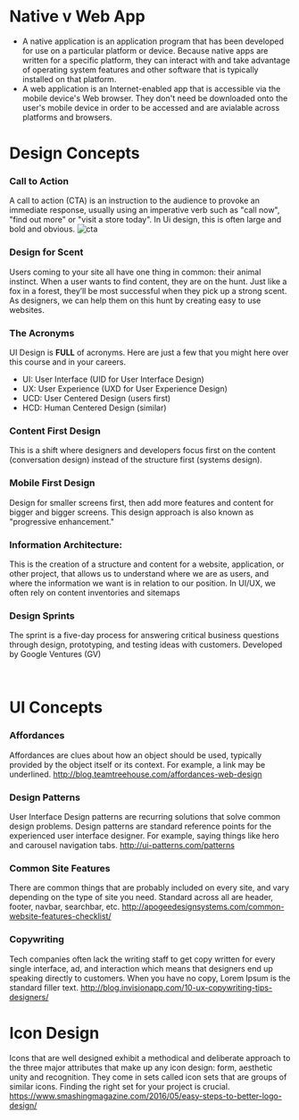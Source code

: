 # Native v Web App
- A native application is an application program that has been developed for use on a particular platform or device. Because native apps are written for a specific platform, they can interact with and take advantage of operating system features and other software that is typically installed on that platform.
- A web application is an Internet-enabled app that is accessible via the mobile device's Web browser. They don't need be downloaded onto the user's mobile device in order to be accessed and are avialable across platforms and browsers. 

# Design Concepts

### Call to Action
A call to action (CTA) is an instruction to the audience to provoke an immediate response, usually using an imperative verb such as "call now", "find out more" or "visit a store today". In Ui design, this is often large and bold and obvious.
![cta](http://blog.usabilla.com/wp-content/uploads/paypal.jpg)

### Design for Scent
Users coming to your site all have one thing in common: their animal instinct. When a user wants to find content, they are on the hunt. Just like a fox in a forest, they’ll be most successful when they pick up a strong scent. As designers, we can help them on this hunt by creating easy to use websites.

### The Acronyms
UI Design is **FULL** of acronyms. Here are just a few that you might here over this course and in your careers.
- UI: User Interface (UID for User Interface Design)
- UX: User Experience (UXD for User Experience Design)
- UCD: User Centered Design (users first)
- HCD: Human Centered Design (similar)

### Content First Design
This is a shift where designers and developers focus first on the content (conversation design) instead of the structure first (systems design).

### Mobile First Design
Design for smaller screens first, then add more features and content for bigger and bigger screens. This design approach is also known as "progressive enhancement."

### Information Architecture:
This is the creation of a structure and content for a website, application, or other project, that allows us to understand where we are as users, and where the information we want is in relation to our position. In UI/UX, we often rely on content inventories and sitemaps

### Design Sprints
The sprint is a five-day process for answering critical business questions through design, prototyping, and testing ideas with customers. Developed by Google Ventures (GV)

<br>

# UI Concepts

### Affordances
Affordances are clues about how an object should be used, typically provided by the object itself or its context. For example, a link may be underlined.
http://blog.teamtreehouse.com/affordances-web-design

### Design Patterns
User Interface Design patterns are recurring solutions that solve common design problems. Design patterns are standard reference points for the experienced user interface designer. For example, saying things like hero and carousel navigation tabs.
http://ui-patterns.com/patterns

### Common Site Features
There are common things that are probably included on every site, and vary depending on the type of site you need. Standard across all are header, footer, navbar, searchbar, etc.
http://apogeedesignsystems.com/common-website-features-checklist/

### Copywriting
Tech companies often lack the writing staff to get copy written for every single interface, ad, and interaction which means that designers end up speaking directly to customers. When you have no copy, Lorem Ipsum is the standard filler text.
http://blog.invisionapp.com/10-ux-copywriting-tips-designers/

# Icon Design
Icons that are well designed exhibit a methodical and deliberate approach to the three major attributes that make up any icon design: form, aesthetic unity and recognition. They come in sets called icon sets that are groups of similar icons. Finding the right set for your project is crucial.
https://www.smashingmagazine.com/2016/05/easy-steps-to-better-logo-design/
